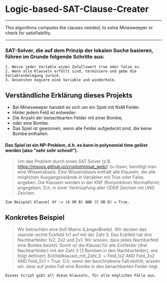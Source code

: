 # Logic-based-SAT-Clause-Creater
***
This algorithms computes the clauses needed, to solve Minesweeper or check for satisfiability.
***

### SAT-Solver, die auf dem Prinzip der lokalen Suche basieren, führen im Grunde folgende Schritte aus:

    1. Weise jeder Variable einen Zufallswert true oder false zu. 
    2. Wenn alle Klauseln erfüllt sind, terminiere und gebe die Variablenbelegung zurück.
    3. Ansonsten negiere eine Variable und wiederhole.

## Verständliche Erklärung dieses Projekts

- Bei Minesweeper handelt es sich um ein Spiel mit NxM Felder. 
- Hinter jedem Feld ist entweder:
- Die Anzahl der benachbarten Felder mit einer Bombe, 
- oder eine Bombe.
- Das Spiel ist gewonnen, wenn alle Felder aufgedeckt sind, die keine Bombe enthalten.

#### Das Spiel ist ein NP-Problem, d.h. es kann in polynomial time gelöst werden (also "sehr sehr schnell").

> Um das Problem durch einen SAT Solver (z.B. https://msoos.github.io/cryptominisat_web/) zu lösen, benötigt man eine Wissensbasis. Eine Wissensbasis enthält alle Klauseln, die alle möglichen Ausgangzustände in Variablen mit True oder False, angeben. Die Klauseln werden in der KNF (Konjunktiven Normalform) angegeben. D.h. in einer Verknüpfung aller ODER Zeichen mit UND Zeichen. 

    Zum Beispiel Klausel XY := (A OR B) AND (C OR D) = True.

## Konkretes Beispiel

> Wir betrachten eine 6x6 Matrix (LängexBreite). Wir decken das oberste rechte Eckfeld 1x1 auf mit der Zahl 3. Das Eckfeld hat drei Nachbarfelder 1x2, 2x2 und 2x1. Wir wissen, dass jedes Nachbarfeld eine Bombe besitzt. Somit ist die Klausel für alle Eckfelder (drei Nachbarfelder) mit der Zahl 3 (3 Bomben in den Nachbarfelder), wie folgt definiert: Eckfeldklausel_mit_Zahl_3 := Feld_1x2 AND Feld_2x2 AND Feld_2x1 = True. D.h. wenn der beschriebene Fall eintritt, wissen wir, dass auf jeden Fall eine Bombe in den benachbarten Felder liegt.

    Dieses Script gibt all diese Klauseln, für alle möglichen Fälle aus.
